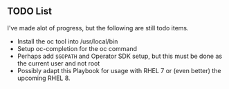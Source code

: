 ## TODO List
I've made alot of progress, but the following are still todo items.

* Install the oc tool into /usr/local/bin
* Setup oc-completion for the oc command
* Perhaps add `$GOPATH` and Operator SDK setup, but this must be done as the current user and not root
* Possibly adapt this Playbook for usage with RHEL 7 or (even better) the upcoming RHEL 8.
